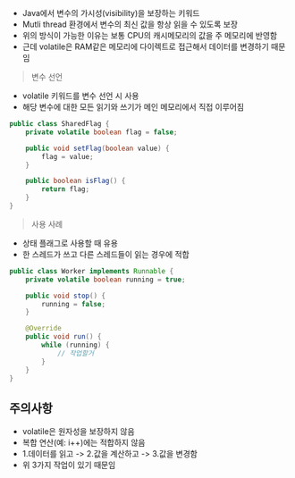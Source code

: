 - Java에서 변수의 가시성(visibility)을 보장하는 키워드
- Mutli thread 환경에서 변수의 최신 값을 항상 읽을 수 있도록 보장
- 위의 방식이 가능한 이유는 보통 CPU의 캐시메모리의 값을 주 메모리에 반영함
- 근데 volatile은 RAM같은 메모리에 다이렉트로 접근해서 데이터를 변경하기 때문임

> 변수 선언
- volatile 키워드를 변수 선언 시 사용
- 해당 변수에 대한 모든 읽기와 쓰기가 메인 메모리에서 직접 이루어짐

```java
public class SharedFlag {
    private volatile boolean flag = false;

    public void setFlag(boolean value) {
        flag = value;
    }

    public boolean isFlag() {
        return flag;
    }
}
```

> 사용 사례
- 상태 플래그로 사용할 때 유용
- 한 스레드가 쓰고 다른 스레드들이 읽는 경우에 적합

```java
public class Worker implements Runnable {
    private volatile boolean running = true;

    public void stop() {
        running = false;
    }

    @Override
    public void run() {
        while (running) {
            // 작업할거
        }
    }
}
```

## 주의사항
- volatile은 원자성을 보장하지 않음
- 복합 연산(예: i++)에는 적합하지 않음
- 1.데이터를 읽고 -> 2.값을 계산하고 -> 3.값을 변경함
- 위 3가지 작업이 있기 때문임
